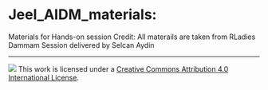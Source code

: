 # Jeel_AIDM_materials:


Materials for Hands-on session
Credit: All materails are taken from RLadies Dammam Session delivered by Selcan Aydin


-----

![](https://i.creativecommons.org/l/by/4.0/88x31.png) This work is
licensed under a [Creative Commons Attribution 4.0 International
License](https://creativecommons.org/licenses/by/4.0/).
